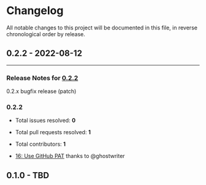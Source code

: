 # Changelog

All notable changes to this project will be documented in this file, in reverse chronological order by release.

## 0.2.2 - 2022-08-12

-----

### Release Notes for [0.2.2](https://github.com/ghostwriter/composer-lock/milestone/10)

0.2.x bugfix release (patch)

### 0.2.2

- Total issues resolved: **0**
- Total pull requests resolved: **1**
- Total contributors: **1**

 - [16: Use GitHub PAT](https://github.com/ghostwriter/composer-lock/pull/16) thanks to @ghostwriter

## 0.1.0 - TBD
